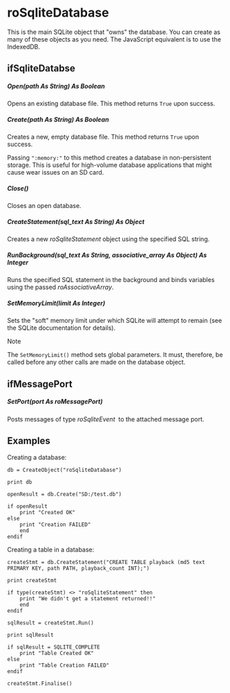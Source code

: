 # roSqliteDatabase

This is the main SQLite object that "owns" the database. You can create as many of these objects as you need. The JavaScript equivalent is to use the IndexedDB.

## ifSqliteDatabse

##### Open(path As String) As Boolean

Opens an existing database file. This method returns `True` upon success.

##### Create(path As String) As Boolean

Creates a new, empty database file. This method returns `True` upon success.

Passing `":memory:"` to this method creates a database in non-persistent storage. This is useful for high-volume database applications that might cause wear issues on an SD card. 

##### Close()

Closes an open database.

##### CreateStatement(sql\_text As String) As Object

Creates a new *roSqliteStatement* object using the specified SQL string.

##### RunBackground(sql\_text As String, associative\_array As Object) As Integer

Runs the specified SQL statement in the background and binds variables using the passed *roAssociativeArray*.

##### SetMemoryLimit(limit As Integer)

Sets the "soft" memory limit under which SQLite will attempt to remain (see the SQLite documentation for details).

> [!NOTE]
> The `SetMemoryLimit()` method sets global parameters. It must, therefore, be called before any other calls are made on the database object.

## ifMessagePort

##### SetPort(port As roMessagePort)

Posts messages of type *roSqliteEvent*  to the attached message port.

## Examples

Creating a database:

```
db = CreateObject("roSqliteDatabase")
 
print db
 
openResult = db.Create("SD:/test.db")
 
if openResult
    print "Created OK"
else
    print "Creation FAILED"
    end
endif
```

Creating a table in a database:

```
createStmt = db.CreateStatement("CREATE TABLE playback (md5 text PRIMARY KEY, path PATH, playback_count INT);")

print createStmt

if type(createStmt) <> "roSqliteStatement" then
    print "We didn't get a statement returned!!"
    end
endif

sqlResult = createStmt.Run()

print sqlResult

if sqlResult = SQLITE_COMPLETE
    print "Table Created OK"
else
    print "Table Creation FAILED"
endif

createStmt.Finalise()
```